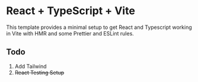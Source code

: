 # React + TypeScript + Vite

This template provides a minimal setup to get React and Typescript working in Vite with HMR and some Prettier and ESLint rules.

## Todo

1. Add Tailwind
2. <del>React Testing Setup</del>
